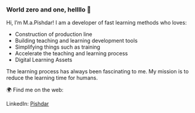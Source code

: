 ### World zero and one, hellllo 👋

Hi, I’m M.a.Pishdar! I am a developer of fast learning methods who loves:

<ul>
<li>Construction of production line</li>
<li>Building teaching and learning development tools</li>
<li>Simplifying things such as training</li>
<li>Accelerate the teaching and learning process</li>
<li>Digital Learning Assets</li>
</ul>


The learning process has always been fascinating to me. My mission is to reduce the learning time for humans.

🌍 Find me on the web:
    <p>LinkedIn: <a href="https://www.linkedin.com/in/mohammad-amin-pishdar/" title="Title">Pishdar</a></p>
    
    
<!--
**mohammad-amin-pishdar/mohammad-amin-pishdar** is a ✨ _special_ ✨ repository because its `README.md` (this file) appears on your GitHub profile.
-->
